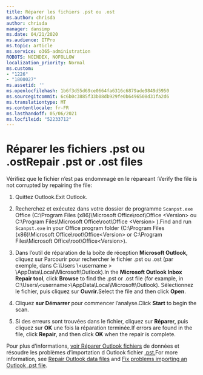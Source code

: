 ```yaml
---
title: Réparer les fichiers .pst ou .ost
ms.author: chrisda
author: chrisda
manager: dansimp
ms.date: 04/21/2020
ms.audience: ITPro
ms.topic: article
ms.service: o365-administration
ROBOTS: NOINDEX, NOFOLLOW
localization_priority: Normal
ms.custom:
- "1226"
- "1800027"
ms.assetid: ''
ms.openlocfilehash: 1b6f3d55d69ce0664fa6316c6879ade9849d5950
ms.sourcegitcommit: 6c6b0c3885f33b08db929fe0b6496508d31fa2d6
ms.translationtype: MT
ms.contentlocale: fr-FR
ms.lasthandoff: 05/06/2021
ms.locfileid: "52233712"
---
```

# <a name="repair-pst-or-ost-files"></a><span data-ttu-id="5e561-102">Réparer les fichiers .pst ou .ost</span><span class="sxs-lookup"><span data-stu-id="5e561-102">Repair .pst or .ost files</span></span>

<span data-ttu-id="5e561-103">Vérifiez que le fichier n’est pas endommagé en le répareant :</span><span class="sxs-lookup"><span data-stu-id="5e561-103">Verify the file is not corrupted by repairing the file:</span></span>

1. <span data-ttu-id="5e561-104">Quittez Outlook.</span><span class="sxs-lookup"><span data-stu-id="5e561-104">Exit Outlook.</span></span>

2. <span data-ttu-id="5e561-105">Recherchez et exécutez dans votre dossier de programme `Scanpst.exe` Office (C:\Program Files (x86)\Microsoft Office\root\Office \<Version\> ou C:\Program Files\Microsoft Office\root\Office \<Version\> ).</span><span class="sxs-lookup"><span data-stu-id="5e561-105">Find and run `Scanpst.exe` in your Office program folder (C:\Program Files (x86)\Microsoft Office\root\Office\<Version\> or C:\Program Files\Microsoft Office\root\Office\<Version\>).</span></span>

3. <span data-ttu-id="5e561-106">Dans l’outil de réparation de la  boîte de réception **Microsoft Outlook,** cliquez sur Parcourir pour rechercher le fichier .pst ou .ost (par exemple, dans C:\Users \\<username \> \AppData\Local\Microsoft\Outlook).</span><span class="sxs-lookup"><span data-stu-id="5e561-106">In the **Microsoft Outlook Inbox Repair tool**, click **Browse** to find the .pst or .ost file (for example, in C:\Users\\<username\>\AppData\Local\Microsoft\Outlook).</span></span> <span data-ttu-id="5e561-107">Sélectionnez le fichier, puis cliquez sur **Ouvrir.**</span><span class="sxs-lookup"><span data-stu-id="5e561-107">Select the file and then click **Open**.</span></span>

4. <span data-ttu-id="5e561-108">Cliquez **sur Démarrer** pour commencer l’analyse.</span><span class="sxs-lookup"><span data-stu-id="5e561-108">Click **Start** to begin the scan.</span></span>

5. <span data-ttu-id="5e561-109">Si des erreurs sont trouvées dans le fichier, cliquez sur **Réparer,** puis cliquez sur **OK** une fois la réparation terminée.</span><span class="sxs-lookup"><span data-stu-id="5e561-109">If errors are found in the file, click **Repair**, and then click **OK** when the repair is complete.</span></span>

<span data-ttu-id="5e561-110">Pour plus d’informations, [voir Réparer Outlook fichiers](https://support.office.com/article/25663bc3-11ec-4412-86c4-60458afc5253) de données et résoudre les problèmes d’importation d Outlook fichier [.pst.](https://support.office.com/article/2d2e50dc-5c36-4ab2-ab50-f1be733b3d6e)</span><span class="sxs-lookup"><span data-stu-id="5e561-110">For more information, see [Repair Outlook data files](https://support.office.com/article/25663bc3-11ec-4412-86c4-60458afc5253) and [Fix problems importing an Outlook .pst file](https://support.office.com/article/2d2e50dc-5c36-4ab2-ab50-f1be733b3d6e).</span></span>
